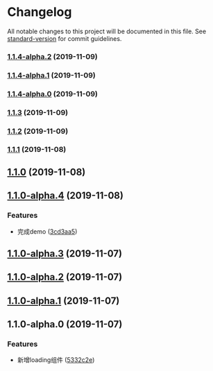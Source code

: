 # Changelog

All notable changes to this project will be documented in this file. See [standard-version](https://github.com/conventional-changelog/standard-version) for commit guidelines.

### [1.1.4-alpha.2](https://github.com/sixiaodong123/react-loading/compare/v1.1.4-alpha.0...v1.1.4-alpha.2) (2019-11-09)



### [1.1.4-alpha.1](https://github.com/sixiaodong123/react-loading/compare/v1.1.4-alpha.0...v1.1.4-alpha.1) (2019-11-09)



### [1.1.4-alpha.0](https://github.com/sixiaodong123/react-loading/compare/v1.1.3...v1.1.4-alpha.0) (2019-11-09)



### [1.1.3](https://github.com/sixiaodong123/react-loading/compare/v1.1.2...v1.1.3) (2019-11-09)



### [1.1.2](https://github.com/sixiaodong123/react-loading/compare/v1.1.1...v1.1.2) (2019-11-09)



### [1.1.1](https://github.com/sixiaodong123/react-loading/compare/v1.1.0-alpha.4...v1.1.1) (2019-11-08)



## [1.1.0](https://github.com/sixiaodong123/react-loading/compare/v1.1.0-alpha.4...v1.1.0) (2019-11-08)



## [1.1.0-alpha.4](https://github.com/sixiaodong123/react-loading/compare/v1.1.0-alpha.3...v1.1.0-alpha.4) (2019-11-08)


### Features

* 完成demo ([3cd3aa5](https://github.com/sixiaodong123/react-loading/commit/3cd3aa5))



## [1.1.0-alpha.3](https://github.com/sixiaodong123/react-loading/compare/v1.1.0-alpha.2...v1.1.0-alpha.3) (2019-11-07)



## [1.1.0-alpha.2](https://github.com/sixiaodong123/react-loading/compare/v1.1.0-alpha.1...v1.1.0-alpha.2) (2019-11-07)



## [1.1.0-alpha.1](https://github.com/sixiaodong123/react-loading/compare/v1.1.0-alpha.0...v1.1.0-alpha.1) (2019-11-07)



## 1.1.0-alpha.0 (2019-11-07)


### Features

* 新增loading组件 ([5332c2e](https://github.com/sixiaodong123/react-loading/commit/5332c2e))

